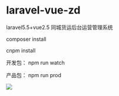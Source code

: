 # laravel-vue-zd
laravel5.5+vue2.5  同城货运后台运营管理系统

composer install

cnpm install

开发包：
npm run watch

产品包：
npm run prod


<a target="_blank" href="https://raw.githubusercontent.com/aofeizzz/laravel-vue-zd/master/public/img/admin_home.png">
  <img src="https://raw.githubusercontent.com/aofeizzz/laravel-vue-zd/master/public/img/admin_home.png">
</a>
